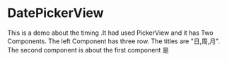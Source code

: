 # DatePickerView
This is a demo about the timing .It had used PickerView and it has Two Components. The left Component has three row. The titles are "日,周,月". The second component is about the first component
是
